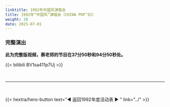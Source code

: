 ```yaml
---
linktitle: 1992年中国风演唱会
title: 1992年“中国风”演唱会（CHINA POP’92）
weight: 20
date: 2025-07-01
---
```


### 完整演出

**此为完整版视频，蔡老师的节目在37分50秒和94分50秒处。**

{{< bilibili BV1sa411p7Uj >}}

<br>
<hr>
<br>

{{< hextra/hero-button text="◀ 返回1992年度活动表 ▶ " link="../" >}}